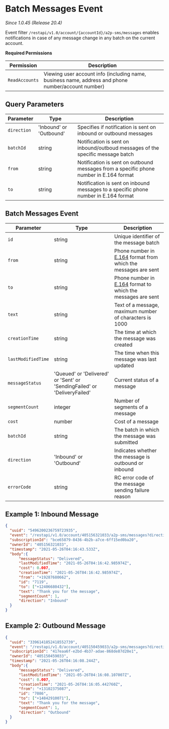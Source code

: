 # Batch Messages Event

*Since 1.0.45 (Release 20.4)*

Event filter `/restapi/v1.0/account/{accountId}/a2p-sms/messages` enables notifications in case of any message change in any batch on the current account.

**Required Permissions**

| Permission     | Description           |
|----------------|-----------------------|
| `ReadAccounts` | Viewing user account info (including name, business name, address and phone number/account number) |

## Query Parameters

| Parameter     | Type | Description |
|---------------|------|-------------|
| `direction` | 'Inbound' or 'Outbound' | Specifies if notification is sent on inbound or outbound messages |
| `batchId`   | string | Notification is sent on inbound/outboud messages of the specific message batch |
| `from`      | string | Notification is sent on outbound messages from a specific phone number in E.164 format |
| `to`        | string | Notification is sent on inbound messages to a specific phone number in E.164 format |

## Batch Messages Event

| Parameter | Type | Description |
|-----------|------|-------------|
| `id` | string | Unique identifier of the message batch |
| `from` | string | Phone number in [E.164](https://www.itu.int/rec/T-REC-E.164-201011-I) format from which the messages are  sent |
| `to`   |string | Phone number in [E.164](https://www.itu.int/rec/T-REC-E.164-201011-I) format to which the messages are sent |
| `text` | string | Text of a message, maximum number of characters is 1000 |
| `creationTime` | string | The time at which the message was created |
| `lastModifiedTime` | string | The time when this message was last updated |
| `messageStatus` |'Queued' or 'Delivered' or 'Sent' or 'SendingFailed' or 'DeliveryFailed' |Current status of a message |
| `segmentCount`|integer | Number of segments of a message |
| `cost`| number | Cost of a message |
| `batchId` | string |The batch in which the message was submitted |
| `direction`| 'Inbound' or 'Outbound' | Indicates whether the message is outbound or inbound |
| `errorCode` | string | RC error code of the message sending failure reason |


## Example 1: Inbound Message

```json
{
  "uuid": "5496200236759723935",
  "event": "/restapi/v1.0/account/405156321033/a2p-sms/messages?direction=Inbound&to=+12406680432",
  "subscriptionId": "bce65879-8436-4b2b-a7ce-6ff15ed0ba20",
  "ownerId": "405156321033",
  "timestamp": "2021-05-26T04:16:43.533Z",
  "body":{
      "messageStatus": "Delivered",
      "lastModifiedTime": "2021-05-26T04:16:42.985974Z",
      "cost": 0.007,
      "creationTime": "2021-05-26T04:16:42.985974Z",
      "from": "+19287680662",
      "id": "7119",
      "to": ["+12406680432"],
      "text": "Thank you for the message",
      "segmentCount": 1,
      "direction": "Inbound"
  }
}
```

## Example 2: Outbound Message

```json
{
  "uuid": "3396141852418552739",
  "event": "/restapi/v1.0/account/405150459033/a2p-sms/messages?direction=Outbound&from=+13102375087",
  "subscriptionId": "417eaa6f-e2bd-4b37-adae-868de87d20e1",
  "ownerId": "405150459033",
  "timestamp": "2021-05-26T04:16:08.244Z",
  "body":{
      "messageStatus": "Delivered",
      "lastModifiedTime": "2021-05-26T04:16:08.107007Z",
      "cost": 0.007,
      "creationTime": "2021-05-26T04:16:05.442760Z",
      "from": "+13102375087",
      "id": "7086",
      "to": ["+14842910071"],
      "text": "Thank you for the message",
      "segmentCount": 1,
      "direction": "Outbound"
  }
}
```
